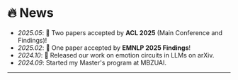 <span class='anchor' id='news'></span>

# 🔥 News

- *2025.05*: 🎉 Two papers accepted by **ACL 2025** (Main Conference and Findings)!
- *2025.02*: 🎉 One paper accepted by **EMNLP 2025 Findings**!
- *2024.10*: 🚀 Released our work on emotion circuits in LLMs on arXiv.
- *2024.09*: Started my Master's program at MBZUAI.

---
